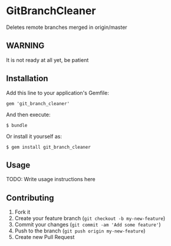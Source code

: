 # GitBranchCleaner

Deletes remote branches merged in origin/master

## WARNING
It is not ready at all yet, be patient

## Installation

Add this line to your application's Gemfile:

    gem 'git_branch_cleaner'

And then execute:

    $ bundle

Or install it yourself as:

    $ gem install git_branch_cleaner

## Usage

TODO: Write usage instructions here

## Contributing

1. Fork it
2. Create your feature branch (`git checkout -b my-new-feature`)
3. Commit your changes (`git commit -am 'Add some feature'`)
4. Push to the branch (`git push origin my-new-feature`)
5. Create new Pull Request
